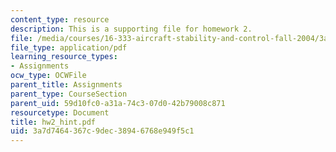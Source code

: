 ```yaml
---
content_type: resource
description: This is a supporting file for homework 2.
file: /media/courses/16-333-aircraft-stability-and-control-fall-2004/3a7d7464367c9dec38946768e949f5c1_hw2_hint.pdf
file_type: application/pdf
learning_resource_types:
- Assignments
ocw_type: OCWFile
parent_title: Assignments
parent_type: CourseSection
parent_uid: 59d10fc0-a31a-74c3-07d0-42b79008c871
resourcetype: Document
title: hw2_hint.pdf
uid: 3a7d7464-367c-9dec-3894-6768e949f5c1
---
```

